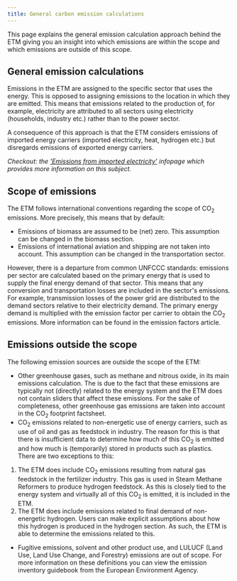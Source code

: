 ```yaml
---
title: General carbon emission calculations
---
```


This page explains the general emission calculation approach behind the ETM giving you an insight into which emissions are within the scope and which emissions are outside of this scope. 

## General emission calculations
Emissions in the ETM are assigned to the specific sector that uses the energy. This is opposed to assigning emissions to the location in which they are emitted. This means that emissions related to the production of, for example, electricity are attributed to all sectors using electricity (households, industry etc.) rather than to the power sector. 

A consequence of this approach is that the ETM considers emissions of imported energy carriers (imported electricity, heat, hydrogen etc.) but disregards emissions of exported energy carriers. 

_Checkout: the ['Emissions from imported electricity'](co2-emissions-import-export) infopage which provides more information on this subject._

## Scope of emissions 
The ETM follows international conventions regarding the scope of CO<sub>2</sub> emissions. More precisely, this means that by default:
* Emissions of biomass are assumed to be (net) zero. This assumption can be changed in the biomass section.
* Emissions of international aviation and shipping are not taken into account. This assumption can be changed in the transportation sector.

However, there is a departure from common UNFCCC standards: emissions per sector are calculated based on the primary energy that is used to supply the final energy demand of that sector. This means that any conversion and transportation losses are included in the sector's emissions. For example, transmission losses of the power grid are distributed to the demand sectors relative to their electricity demand. The primary energy demand is multiplied with the emission factor per carrier to obtain the CO<sub>2</sub> emissions. More information can be found in the emission factors article.

## Emissions outside the scope
The following emission sources are outside the scope of the ETM:
* Other greenhouse gases, such as methane and nitrous oxide, in its main emissions calculation. The is due to the fact that these emissions are typically not (directly) related to the energy system and the ETM does not contain sliders that affect these emissions. For the sake of completeness, other greenhouse gas emissions are taken into account in the CO<sub>2</sub> footprint factsheet.
* CO<sub>2</sub> emissions related to non-energetic use of energy carriers, such as use of oil and gas as feedstock in industry. The reason for this is that there is insufficient data to determine how much of this CO<sub>2</sub> is emitted and how much is (temporarily) stored in products such as plastics. There are two exceptions to this:
1.	The ETM does include CO<sub>2</sub> emissions resulting from natural gas feedstock in the fertilizer industry. This gas is used in Steam Methane Reformers to produce hydrogen feedstock. As this is closely tied to the energy system and virtually all of this CO<sub>2</sub> is emitted, it is included in the ETM.
2.	The ETM does include emissions related to final demand of non-energetic hydrogen. Users can make explicit assumptions about how this hydrogen is produced in the hydrogen section. As such, the ETM is able to determine the emissions related to this.
* Fugitive emissions, solvent and other product use, and LULUCF (Land Use, Land Use Change, and Forestry) emissions are out of scope. For more information on these definitions you can view the emission inventory guidebook from the European Environment Agency. 

